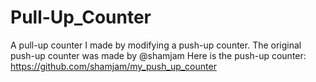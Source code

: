 # Pull-Up_Counter
A pull-up counter I made by modifying a push-up counter.
The original push-up counter was made by @shamjam
Here is the push-up counter: https://github.com/shamjam/my_push_up_counter
